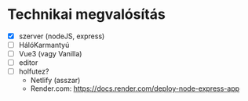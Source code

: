 # Technikai megvalósítás

- [x] szerver (nodeJS, express)
- [ ] HálóKarmantyú
- [ ] Vue3 (vagy Vanilla)
- [ ] editor
- [ ] holfutez?
  - Netlify (asszar)
  - Render.com: https://docs.render.com/deploy-node-express-app
